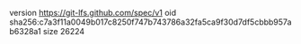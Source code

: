 version https://git-lfs.github.com/spec/v1
oid sha256:c7a3f11a0049b017c8250f747b743786a32fa5ca9f30d7df5cbbb957ab6328a1
size 26224
